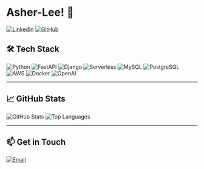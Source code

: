 # Asher-Lee! 🚀

[![LinkedIn](https://img.shields.io/badge/LinkedIn-Connect-blue?logo=linkedin)](https://www.linkedin.com/in/yourprofile/)
[![GitHub](https://img.shields.io/badge/GitHub-Follow-black?logo=github)](https://github.com/Asher-Lee/)

## 🛠 Tech Stack
![Python](https://img.shields.io/badge/Python-3776AB?style=for-the-badge&logo=python&logoColor=white)
![FastAPI](https://img.shields.io/badge/FastAPI-009688?style=for-the-badge&logo=fastapi&logoColor=white)
![Django](https://img.shields.io/badge/Django-092E20?style=for-the-badge&logo=django&logoColor=white)
![Serverless](https://img.shields.io/badge/Serverless-FD5750?style=for-the-badge&logo=serverless&logoColor=white)
![MySQL](https://img.shields.io/badge/MySQL-4479A1?style=for-the-badge&logo=mysql&logoColor=white)
![PostgreSQL](https://img.shields.io/badge/PostgreSQL-336791?style=for-the-badge&logo=postgresql&logoColor=white)
![AWS](https://img.shields.io/badge/AWS-FF9900?style=for-the-badge&logo=amazonaws&logoColor=white)
![Docker](https://img.shields.io/badge/Docker-2496ED?style=for-the-badge&logo=docker&logoColor=white)
![OpenAI](https://img.shields.io/badge/OpenAI-412991?style=for-the-badge&logo=openai&logoColor=white)

---

## 📈 GitHub Stats
![GitHub Stats](https://github-readme-stats.vercel.app/api?username=Asher-Lee&show_icons=true&theme=tokyonight)
![Top Languages](https://github-readme-stats.vercel.app/api/top-langs/?username=Asher-Lee&layout=compact&theme=tokyonight)

---

## 📫 Get in Touch
[![Email](https://img.shields.io/badge/Email-saintkitts0330@gmail.com-red?style=for-the-badge&logo=gmail&logoColor=white)](mailto:saintkitts0330@gmail.com)


